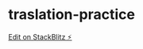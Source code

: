 # traslation-practice

[Edit on StackBlitz ⚡️](https://stackblitz.com/edit/stackblitz-starters-cbhyuc)